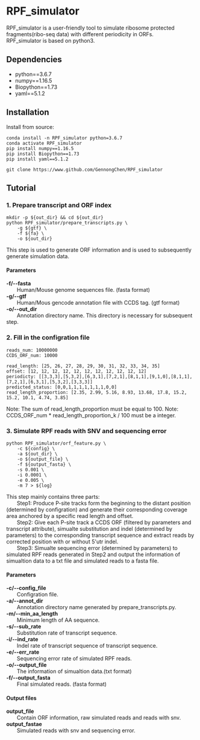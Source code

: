 # RPF_simulator
RPF_simulator is a user-friendly tool to simulate ribosome protected fragments(ribo-seq data) with different periodicity in ORFs.  
RPF_simulator is based on python3.
## Dependencies
* python==3.6.7
* numpy==1.16.5
* Biopython==1.73
* yaml==5.1.2
## Installation
Install from source:
```
conda install -n RPF_simulator python=3.6.7
conda activate RPF_simulator
pip install numpy==1.16.5
pip install Biopython==1.73
pip install yaml==5.1.2

git clone https://www.github.com/GennongChen/RPF_simulator
```
## Tutorial

### 1. Prepare transcript and ORF index  
```
mkdir -p ${out_dir} && cd ${out_dir}
python RPF_simulator/prepare_transcripts.py \
    -g ${gtf} \
    -f ${fa} \
    -o ${out_dir}
```
This step is used to generate ORF information and is used to subsequently generate simulation data.  

#### Parameters  
  **-f/--fasta**  
    &emsp;&emsp;Human/Mouse genome sequences file. (fasta format)  
  **-g/--gtf**  
    &emsp;&emsp;Human/Mous gencode annotation file with CCDS tag. (gtf format)  
  **-o/--out_dir**  
    &emsp;&emsp;Annotation directory name. This directory is necessary for subsequent step.  


### 2. Fill in the configration file
```
reads_num: 10000000
CCDS_ORF_num: 10000

read_length: [25, 26, 27, 28, 29, 30, 31, 32, 33, 34, 35]
offset: [12, 12, 12, 12, 12, 12, 12, 12, 12, 12, 12]
periodicty: [[3,3,3],[5,3,2],[6,3,1],[7,2,1],[8,1,1],[9,1,0],[8,1,1],[7,2,1],[6,3,1],[5,3,2],[3,3,3]]
predicted_status: [0,0,1,1,1,1,1,1,1,0,0]
read_length_proportion: [2.35, 2.99, 5.16, 8.93, 13.68, 17.8, 15.2, 15.2, 10.1, 4.74, 3.85]
```
Note: The sum of read_length_proportion must be equal to 100.
Note: CCDS_ORF_num * read_length_proportion_k / 100 must be a integer.

### 3. Simulate RPF reads with SNV and sequencing error
```
python RPF_simulator/orf_feature.py \
    -c ${config} \
    -a ${out_dir} \
    -o ${output_file} \
    -f ${output_fasta} \
    -s 0.001 \
    -i 0.0001 \
    -e 0.005 \
    -m 7 > ${log}
```
This step mainly contains three parts:  
    &emsp;&emsp;Step1: Produce P-site tracks form the beginning to the distant position (determined by configration) and generate their corresponding coverage area anchored by a specific read length and offset.  
    &emsp;&emsp;Step2: Give each P-site track a CCDS ORF (filtered by parameters and transcript attribute), simualte substitution and indel (determined by parameters) to the corresponding transcript sequence and extract reads by corrected position with or without 5'utr indel.  
    &emsp;&emsp;Step3: Simualte sequencing error (determined by parameters) to simulated RPF reads generated in Step2 and output the information of simualtion data to a txt file and simulated reads to a fasta file.

#### Parameters  
  **-c/--config_file**  
    &emsp;&emsp;Configration file.  
  **-a/--annot_dir**  
    &emsp;&emsp;Annotation directory name generated by prepare_transcripts.py.  
  **-m/--min_aa_length**  
    &emsp;&emsp;Minimum length of AA sequence.  
  **-s/--sub_rate**  
    &emsp;&emsp;Substitution rate of transcript sequence.  
  **-i/--ind_rate**  
    &emsp;&emsp;Indel rate of transcript sequence of transcript sequence.  
  **-e/--err_rate**  
    &emsp;&emsp;Sequencing error rate of simulated RPF reads.  
  **-o/--output_file**  
    &emsp;&emsp;The information of simualtion data.(txt format)  
  **-f/--output_fasta**  
    &emsp;&emsp;Final simulated reads. (fasta format)  

#### Output files
  **output_file**  
    &emsp;&emsp;Contain ORF information, raw simulated reads and reads with snv.  
  **output_fastae**  
    &emsp;&emsp;Simulated reads with snv and sequencing error.  

